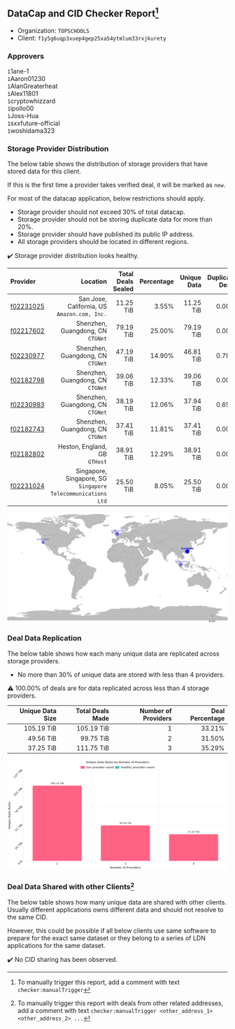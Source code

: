 ## DataCap and CID Checker Report[^1]
 - Organization: `TOPSCHOOLS `
 - Client: `f1y5g6uqp3xuep4gep25xa54ytmlum33rxjkurety`
### Approvers
`1`1ane-1<br/>`1`Aaron01230<br/>`1`AlanGreaterheat<br/>`1`Alex11801<br/>`1`cryptowhizzard<br/>`1`ipollo00<br/>`1`Joss-Hua<br/>`1`sxxfuture-official<br/>`1`woshidama323

### Storage Provider Distribution
The below table shows the distribution of storage providers that have stored data for this client.

If this is the first time a provider takes verified deal, it will be marked as `new`.

For most of the datacap application, below restrictions should apply.
 - Storage provider should not exceed 30% of total datacap.
 - Storage provider should not be storing duplicate data for more than 20%.
 - Storage provider should have published its public IP address.
 - All storage providers should be located in different regions.

✔️ Storage provider distribution looks healthy.

| Provider                                              |                                                        Location | Total Deals Sealed | Percentage | Unique Data | Duplicate Deals |
| :---------------------------------------------------- | --------------------------------------------------------------: | -----------------: | ---------: | ----------: | --------------: |
| [f02231025](https://filfox.info/en/address/f02231025) |                 San Jose, California, US<br/>`Amazon.com, Inc.` |          11.25 TiB |      3.55% |   11.25 TiB |           0.00% |
| [f02217602](https://filfox.info/en/address/f02217602) |                            Shenzhen, Guangdong, CN<br/>`CTGNet` |          79.19 TiB |     25.00% |   79.19 TiB |           0.00% |
| [f02230977](https://filfox.info/en/address/f02230977) |                            Shenzhen, Guangdong, CN<br/>`CTGNet` |          47.19 TiB |     14.90% |   46.81 TiB |           0.79% |
| [f02182798](https://filfox.info/en/address/f02182798) |                            Shenzhen, Guangdong, CN<br/>`CTGNet` |          39.06 TiB |     12.33% |   39.06 TiB |           0.00% |
| [f02230983](https://filfox.info/en/address/f02230983) |                            Shenzhen, Guangdong, CN<br/>`CTGNet` |          38.19 TiB |     12.06% |   37.94 TiB |           0.65% |
| [f02182743](https://filfox.info/en/address/f02182743) |                            Shenzhen, Guangdong, CN<br/>`CTGNet` |          37.41 TiB |     11.81% |   37.41 TiB |           0.00% |
| [f02182802](https://filfox.info/en/address/f02182802) |                                Heston, England, GB<br/>`GTHost` |          38.91 TiB |     12.29% |   38.91 TiB |           0.00% |
| [f02231024](https://filfox.info/en/address/f02231024) | Singapore, Singapore, SG<br/>`Singapore Telecommunications Ltd` |          25.50 TiB |      8.05% |   25.50 TiB |           0.00% |

<img src="https://raw.githubusercontent.com/data-preservation-programs/filplus-checker-assets/main/filecoin-project/filecoin-plus-large-datasets/issues/1318/1691374661825.png"/>

### Deal Data Replication
The below table shows how each many unique data are replicated across storage providers.

- No more than 30% of unique data are stored with less than 4 providers.

⚠️ 100.00% of deals are for data replicated across less than 4 storage providers.

| Unique Data Size | Total Deals Made | Number of Providers | Deal Percentage |
| ---------------: | ---------------: | ------------------: | --------------: |
|       105.19 TiB |       105.19 TiB |                   1 |          33.21% |
|        49.56 TiB |        99.75 TiB |                   2 |          31.50% |
|        37.25 TiB |       111.75 TiB |                   3 |          35.29% |

<img src="https://raw.githubusercontent.com/data-preservation-programs/filplus-checker-assets/main/filecoin-project/filecoin-plus-large-datasets/issues/1318/1691374662619.png"/>

### Deal Data Shared with other Clients[^3]
The below table shows how many unique data are shared with other clients.
Usually different applications owns different data and should not resolve to the same CID.

However, this could be possible if all below clients use same software to prepare for the exact same dataset or they belong to a series of LDN applications for the same dataset.

✔️ No CID sharing has been observed.

[^1]: To manually trigger this report, add a comment with text `checker:manualTrigger`

[^2]: Deals from those addresses are combined into this report as they are specified with `checker:manualTrigger`

[^3]: To manually trigger this report with deals from other related addresses, add a comment with text `checker:manualTrigger <other_address_1> <other_address_2> ...`
